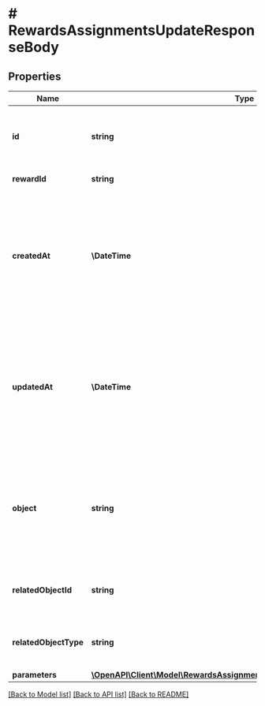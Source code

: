 # # RewardsAssignmentsUpdateResponseBody

## Properties

Name | Type | Description | Notes
------------ | ------------- | ------------- | -------------
**id** | **string** | Unique reward assignment ID, assigned by Voucherify. | [optional]
**rewardId** | **string** | Associated reward ID. | [optional]
**createdAt** | **\DateTime** | Timestamp representing the date and time when the reward assignment was created. The value is shown in the ISO 8601 format. | [optional]
**updatedAt** | **\DateTime** | Timestamp representing the date and time when the reward assignment was updated. The value is shown in the ISO 8601 format. | [optional]
**object** | **string** | The type of the object represented by the JSON. This object stores information about the reward assignment. | [optional] [default to 'reward_assignment']
**relatedObjectId** | **string** | Related object ID to which the reward was assigned. | [optional]
**relatedObjectType** | **string** | Related object type to which the reward was assigned. | [optional] [default to 'campaign']
**parameters** | [**\OpenAPI\Client\Model\RewardsAssignmentsUpdateResponseBodyParameters**](RewardsAssignmentsUpdateResponseBodyParameters.md) |  | [optional]

[[Back to Model list]](../../README.md#models) [[Back to API list]](../../README.md#endpoints) [[Back to README]](../../README.md)
